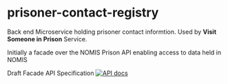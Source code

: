 # prisoner-contact-registry

Back end Microservice holding prisoner contact informtion. Used by **Visit Someone in Prison** Service.

Initially a facade over the NOMIS Prison API enabling access to data held in NOMIS

Draft Facade API Specification [![API docs](https://img.shields.io/badge/API_docs-view-85EA2D.svg?logo=swagger)](https://editor.swagger.io/?url=https://raw.githubusercontent.com/ministryofjustice/prisoner-contact-regsitry/main/prisoner-contact-registry-api-specification.yaml)

<!--- Draft Event Specification [![Event docs](https://img.shields.io/badge/Event_docs-view-85EA2D.svg)](https://playground.asyncapi.io/?url=https://raw.githubusercontent.com/ministryofjustice/prisoner-contact-registry/main/prisoner-contact-registry-event-specification.yaml)

